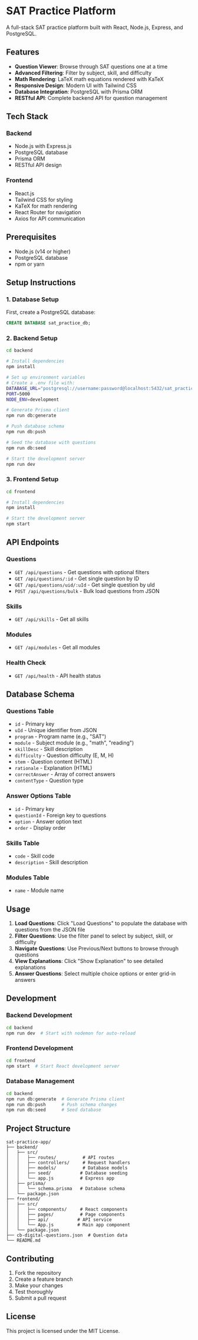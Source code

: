 # SAT Practice Platform

A full-stack SAT practice platform built with React, Node.js, Express, and PostgreSQL.

## Features

- **Question Viewer**: Browse through SAT questions one at a time
- **Advanced Filtering**: Filter by subject, skill, and difficulty
- **Math Rendering**: LaTeX math equations rendered with KaTeX
- **Responsive Design**: Modern UI with Tailwind CSS
- **Database Integration**: PostgreSQL with Prisma ORM
- **RESTful API**: Complete backend API for question management

## Tech Stack

### Backend
- Node.js with Express.js
- PostgreSQL database
- Prisma ORM
- RESTful API design

### Frontend
- React.js
- Tailwind CSS for styling
- KaTeX for math rendering
- React Router for navigation
- Axios for API communication

## Prerequisites

- Node.js (v14 or higher)
- PostgreSQL database
- npm or yarn

## Setup Instructions

### 1. Database Setup

First, create a PostgreSQL database:

```sql
CREATE DATABASE sat_practice_db;
```

### 2. Backend Setup

```bash
cd backend

# Install dependencies
npm install

# Set up environment variables
# Create a .env file with:
DATABASE_URL="postgresql://username:password@localhost:5432/sat_practice_db"
PORT=5000
NODE_ENV=development

# Generate Prisma client
npm run db:generate

# Push database schema
npm run db:push

# Seed the database with questions
npm run db:seed

# Start the development server
npm run dev
```

### 3. Frontend Setup

```bash
cd frontend

# Install dependencies
npm install

# Start the development server
npm start
```

## API Endpoints

### Questions
- `GET /api/questions` - Get questions with optional filters
- `GET /api/questions/:id` - Get single question by ID
- `GET /api/questions/uid/:uId` - Get single question by uId
- `POST /api/questions/bulk` - Bulk load questions from JSON

### Skills
- `GET /api/skills` - Get all skills

### Modules
- `GET /api/modules` - Get all modules

### Health Check
- `GET /api/health` - API health status

## Database Schema

### Questions Table
- `id` - Primary key
- `uId` - Unique identifier from JSON
- `program` - Program name (e.g., "SAT")
- `module` - Subject module (e.g., "math", "reading")
- `skillDesc` - Skill description
- `difficulty` - Question difficulty (E, M, H)
- `stem` - Question content (HTML)
- `rationale` - Explanation (HTML)
- `correctAnswer` - Array of correct answers
- `contentType` - Question type

### Answer Options Table
- `id` - Primary key
- `questionId` - Foreign key to questions
- `option` - Answer option text
- `order` - Display order

### Skills Table
- `code` - Skill code
- `description` - Skill description

### Modules Table
- `name` - Module name

## Usage

1. **Load Questions**: Click "Load Questions" to populate the database with questions from the JSON file
2. **Filter Questions**: Use the filter panel to select by subject, skill, or difficulty
3. **Navigate Questions**: Use Previous/Next buttons to browse through questions
4. **View Explanations**: Click "Show Explanation" to see detailed explanations
5. **Answer Questions**: Select multiple choice options or enter grid-in answers

## Development

### Backend Development
```bash
cd backend
npm run dev  # Start with nodemon for auto-reload
```

### Frontend Development
```bash
cd frontend
npm start  # Start React development server
```

### Database Management
```bash
cd backend
npm run db:generate  # Generate Prisma client
npm run db:push      # Push schema changes
npm run db:seed      # Seed database
```

## Project Structure

```
sat-practice-app/
├── backend/
│   ├── src/
│   │   ├── routes/          # API routes
│   │   ├── controllers/     # Request handlers
│   │   ├── models/          # Database models
│   │   ├── seed/           # Database seeding
│   │   └── app.js          # Express app
│   ├── prisma/
│   │   └── schema.prisma   # Database schema
│   └── package.json
├── frontend/
│   ├── src/
│   │   ├── components/     # React components
│   │   ├── pages/          # Page components
│   │   ├── api/           # API service
│   │   └── App.js         # Main app component
│   └── package.json
├── cb-digital-questions.json  # Question data
└── README.md
```

## Contributing

1. Fork the repository
2. Create a feature branch
3. Make your changes
4. Test thoroughly
5. Submit a pull request

## License

This project is licensed under the MIT License. 